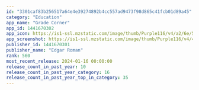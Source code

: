 ```yaml
---
id: "3301caf83b256517a64e4e39274892b4cc557ad9473f98d865c41fcb01d89a45"
category: "Education"
app_name: "Grade Corner"
app_id: 1441670302
app_icon: https://is1-ssl.mzstatic.com/image/thumb/Purple116/v4/a2/6e/5f/a26e5f4a-01ed-653d-910b-ca761fe860e8/AppIcon-1x_U007epad-85-220.png/1024x1024bb.png
app_screenshot: https://is1-ssl.mzstatic.com/image/thumb/Purple116/v4/41/60/bd/4160bd97-2d19-a8da-0712-a857ffa41014/99320bed-36aa-4d9b-8c28-4c3e25e9ae00_Apple_iPhone_Xs_Max_Screenshot_0.png/1242x2688bb.png
publisher_id: 1441670301
publisher_name: "Edgar Roman"
rank: 560
most_recent_release: 2024-01-16 00:00:00
release_count_in_past_year: 10
release_count_in_past_year_category: 16
release_count_in_past_year_top_in_category: 35
---
```

